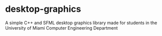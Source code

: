 # desktop-graphics
A simple C++ and SFML desktop graphics library made for students in the University of Miami Computer Engineering Department
